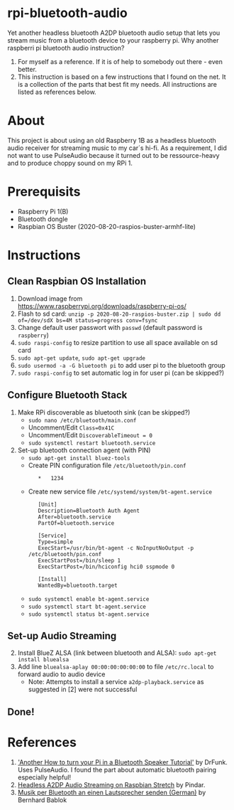 # rpi-bluetooth-audio
Yet another headless bluetooth A2DP bluetooth audio setup that lets you stream music from a bluetooth device to your raspberry pi.
Why another raspberri pi bluetooth audio instruction?
1. For myself as a reference. If it is of help to somebody out there - even better.
2. This instruction is based on a few instructions that I found on the net. It is a collection of the parts that best fit my needs. All instructions are listed as references below.

# About
This project is about using an old Raspberry 1B as a headless bluetooth audio receiver for streaming music to my car´s hi-fi. As a requirement, I did not want to use PulseAudio because it turned out to be ressource-heavy and to produce choppy sound on my RPi 1.

# Prerequisits
* Raspberry Pi 1(B)
* Bluetooth dongle
* Raspbian OS Buster (2020-08-20-raspios-buster-armhf-lite)

# Instructions

## Clean Raspbian OS Installation

1. Download image from https://www.raspberrypi.org/downloads/raspberry-pi-os/
2. Flash to sd card: `unzip -p 2020-08-20-raspios-buster.zip | sudo dd of=/dev/sdX bs=4M status=progress conv=fsync`
3. Change default user passwort with `passwd` (default password is `raspberry`)
4. `sudo raspi-config` to resize partition to use all space available on sd card
5. `sudo apt-get update`, `sudo apt-get upgrade`
6. `sudo usermod -a -G bluetooth pi` to add user pi to the bluetooth group
7. `sudo raspi-config` to set automatic log in for user pi (can be skipped?)

## Configure Bluetooth Stack
1. Make RPi discoverable as bluetooth sink (can be skipped?)
   - `sudo nano /etc/bluetooth/main.conf`
   - Uncomment/Edit `Class=0x41C`
   - Uncomment/Edit `DiscoverableTimeout = 0`
   - `sudo systemctl restart bluetooth.service`
2. Set-up bluetooth connection agent (with PIN)
   - `sudo apt-get install bluez-tools`
   - Create PIN configuration file `/etc/bluetooth/pin.conf`
     ```
        *	1234
     ```
   - Create new service file `/etc/systemd/system/bt-agent.service`
     ```
        [Unit]
        Description=Bluetooth Auth Agent
        After=bluetooth.service
        PartOf=bluetooth.service

        [Service]
        Type=simple
        ExecStart=/usr/bin/bt-agent -c NoInputNoOutput -p /etc/bluetooth/pin.conf
        ExecStartPost=/bin/sleep 1
        ExecStartPost=/bin/hciconfig hci0 sspmode 0
       
        [Install]
        WantedBy=bluetooth.target
     ```
   - `sudo systemctl enable bt-agent.service`
   - `sudo systemctl start bt-agent.service`
   - `sudo systemctl status bt-agent.service`

   
## Set-up Audio Streaming
2. Install BlueZ ALSA (link between bluetooth and ALSA): `sudo apt-get install bluealsa`
3. Add line `bluealsa-aplay 00:00:00:00:00:00` to file `/etc/rc.local` to forward audio to audio device
   - Note: Attempts to install a service `a2dp-playback.service` as suggested in [2] were not successful

## Done!

# References
1. ['Another How to turn your Pi in a Bluetooth Speaker Tutorial'](https://www.raspberrypi.org/forums/viewtopic.php?f=35&t=235519&sid=632ae5b5a8d9d618e8c36c154af730b3) by DrFunk. Uses PulseAudio. I found the part about automatic bluetooth pairing especially helpful!
2. [Headless A2DP Audio Streaming on Raspbian Stretch](https://gist.github.com/Pindar/e259bec5c3ab862f4ff5f1fbcb11bfc1) by Pindar. 
3. [Musik per Bluetooth an einen Lautsprecher senden (German)](https://www.raspberry-pi-geek.de/ausgaben/rpg/2018/04/musik-per-bluetooth-an-einen-lautsprecher-senden/) by Bernhard Bablok
